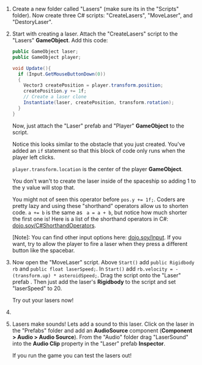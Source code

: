 1. Create a new folder called "Lasers" (make sure its in the "Scripts" folder). Now create three C# scripts:  "CreateLasers", "MoveLaser", and "DestoryLaser".

2. Start with creating a laser. Attach the "CreateLasers" script to the "Lasers" **GameObject**. Add this code: 
    
    ```csharp
    public GameObject laser;
    public GameObject player;
    
    void Update(){
      if (Input.GetMouseButtonDown(0))
      {
        Vector3 createPosition = player.transform.position;
        createPosition.y += 1f;
        // Create a laser clone
        Instantiate(laser, createPosition, transform.rotation); 
      }
    }
    ```
    
    Now, just attach the "Laser" prefab and "Player" **GameObject** to the script.
    
    Notice this looks similar to the obstacle that you just created. You've added an `if` statement so that this block of code only runs when the player left clicks.

    `player.transform.location` is the center of the player **GameObject**. 
    
    You don't wan't to create the laser inside of the spaceship so adding 1 to the y value will stop that. 
    
    You might not of seen this operator before `pos.y += 1f;`. Coders are pretty lazy and using these "shorthand" operators allow us to shorten code. `a += b` is the same as ` a = a + b`, but notice how much shorter the first one is! Here is a list of the shorthand operators in C#: [dojo.soy/C#ShorthandOperators](https://en.wikibooks.org/wiki/C_Sharp_Programming/Operators#Short-hand_Assignment).
    
    [Note]: You can find other input options here: [dojo.soy/Input](https://docs.unity3d.com/ScriptReference/Input.html). If you want, try to allow the player to fire a laser when they press a different button like the spacebar.
    
3. Now open the "MoveLaser" script. Above `Start()` add `public Rigidbody rb` and `public float laserSpeed;`. In `Start()` add `rb.velocity = -(transform.up) * asteroidSpeed;`. Drag the script onto the "Laser" prefab . Then just add the laser's **Rigidbody** to the script and set "laserSpeed" to 20.
    
    Try out your lasers now!

4.
    
5. Lasers make sounds! Lets add a sound to this laser. Click on the laser in the "Prefabs" folder and add an **AudioSource** component (**Component > Audio > Audio Source**). From the "Audio" folder drag "LaserSound" into the **Audio Clip** property in the "Laser" prefab **Inspector**.

    If you run the game you can test the lasers out!
